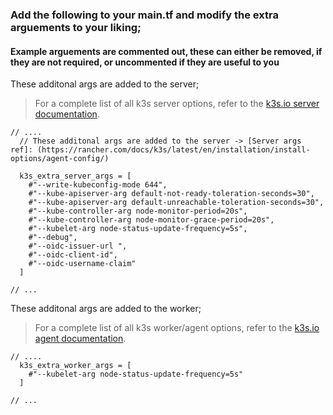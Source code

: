 
###  Add the following to your main.tf and modify the extra arguements to your liking;   

####   Example arguements are commented out, these can either be removed, if they are not required, or uncommented if they are useful to you 


These additonal args are added to the server; 

   > For a complete list of all k3s server options, refer to the [k3s.io server documentation](https://rancher.com/docs/k3s/latest/en/installation/install-options/server-config/).

```
// ....
  // These additonal args are added to the server -> [Server args ref]: (https://rancher.com/docs/k3s/latest/en/installation/install-options/agent-config/)
  
  k3s_extra_server_args = [
    #"--write-kubeconfig-mode 644",
    #"--kube-apiserver-arg default-not-ready-toleration-seconds=30",
    #"--kube-apiserver-arg default-unreachable-toleration-seconds=30",
    #"--kube-controller-arg node-monitor-period=20s",
    #"--kube-controller-arg node-monitor-grace-period=20s",
    #"--kubelet-arg node-status-update-frequency=5s",
    #"--debug",
    #"--oidc-issuer-url ",
    #"--oidc-client-id",
    #"--oidc-username-claim"
  ]
  
// ...
```

These additonal args are added to the worker;

   > For a complete list of all k3s worker/agent options, refer to the [k3s.io agent documentation](https://rancher.com/docs/k3s/latest/en/installation/install-options/agent-config/).

```
// ....
  k3s_extra_worker_args = [
    #"--kubelet-arg node-status-update-frequency=5s"
  ]

// ...
```
